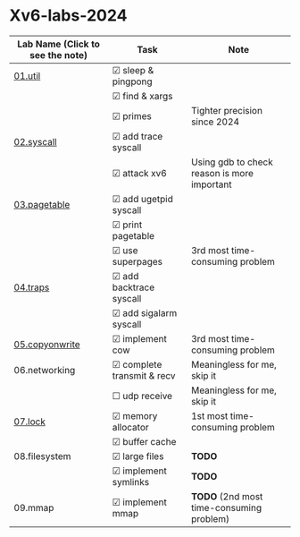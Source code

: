 # Xv6-labs-2024

<!-- ☑ ☐  -->

| Lab Name (Click to see the note)            | Task                      | Note                                    |
|---------------------------------------------|---------------------------|-----------------------------------------|
| [01.util](./docs/lab01_util.md)             | ☑ sleep & pingpong        |                                         |
|                                             | ☑ find & xargs            |                                         |
|                                             | ☑ primes                  | Tighter precision since 2024            |
| [02.syscall](./docs/lab02_syscall.md)       | ☑ add trace syscall       |                                         |
|                                             | ☑ attack xv6              | Using gdb to check reason is more important |
| [03.pagetable](./docs/lab03_pagetable.md)   | ☑ add ugetpid syscall     |                                         |
|                                             | ☑ print pagetable         |                                         |
|                                             | ☑ use superpages          | 3rd most time-consuming problem        |
| [04.traps](./docs/lab04_trap.md)            | ☑ add backtrace syscall   |                                         |
|                                             | ☑ add sigalarm syscall    |                                         |
| [05.copyonwrite](./docs/lab05_cow.md)       | ☑ implement cow           | 3rd most time-consuming problem        |
| 06.networking                               | ☑ complete transmit & recv| Meaningless for me, skip it            |
|                                             | ☐ udp receive             | Meaningless for me, skip it            |
| [07.lock](./docs/lab07_lock.md)             | ☑ memory allocator        | 1st most time-consuming problem        |
|                                             | ☑ buffer cache            |                                         |
| 08.filesystem                               | ☑ large files             | **TODO**                                |
|                                             | ☑ implement symlinks      | **TODO**                                |
| 09.mmap                                     | ☑ implement mmap          | **TODO** (2nd most time-consuming problem) |
